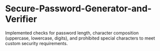 # Secure-Password-Generator-and-Verifier
Implemented checks for password length, character composition (uppercase, lowercase, digits), and prohibited special characters to meet custom security requirements.
